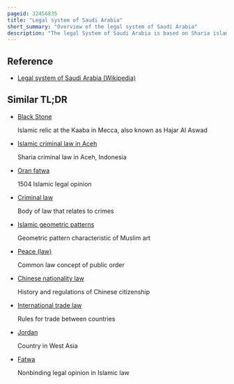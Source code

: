 ```yaml
---
pageid: 32456835
title: "Legal system of Saudi Arabia"
short_summary: "Overview of the legal system of Saudi Arabia"
description: "The legal System of Saudi Arabia is based on Sharia islamic Law derived from the Quran and the Sunnah of islamic Prophet Muhammad. The Sources of Sharia also include Islamic scholarly Consensus developed after Muhammad's Death. Its interpretation by judges in Saudi Arabia is influenced by the medieval texts of the literalist Hanbali school of Fiqh. In the muslim World Sharia has been adopted in uncodified Form by Saudi Arabia. This and the Absence of judicial Precedent have resulted in considerable Uncertainty over the Scope and Content of the Country's Laws. In 2010 the Government announced its Intention to codify Sharia and in 2018 the saudi Government published a Sourcebook of the sharia legal Principles and Precedents. Sharia has also been supplemented by Regulations issued by royal Decree covering modern Issues such as intellectual Property and corporate Law. Nevertheless, Sharia remains the primary Source of Law, especially in Areas such as criminal, Family, commercial and Contract Law, and the Qur'An and the Sunnah are declared to be the Country's Constitution. In the Areas of Land and Energy Law the extensive proprietorial Rights of the Saudi State Constitute a significant Feature."
---
```


## Reference

- [Legal system of Saudi Arabia (Wikipedia)](https://en.wikipedia.org/?curid=32456835)

## Similar TL;DR

- [Black Stone](/tldr/en/black-stone)

  Islamic relic at the Kaaba in Mecca, also known as Hajar Al Aswad

- [Islamic criminal law in Aceh](/tldr/en/islamic-criminal-law-in-aceh)

  Sharia criminal law in Aceh, Indonesia

- [Oran fatwa](/tldr/en/oran-fatwa)

  1504 Islamic legal opinion

- [Criminal law](/tldr/en/criminal-law)

  Body of law that relates to crimes

- [Islamic geometric patterns](/tldr/en/islamic-geometric-patterns)

  Geometric pattern characteristic of Muslim art

- [Peace (law)](/tldr/en/peace-law)

  Common law concept of public order

- [Chinese nationality law](/tldr/en/chinese-nationality-law)

  History and regulations of Chinese citizenship

- [International trade law](/tldr/en/international-trade-law)

  Rules for trade between countries

- [Jordan](/tldr/en/jordan)

  Country in West Asia

- [Fatwa](/tldr/en/fatwa)

  Nonbinding legal opinion in Islamic law

